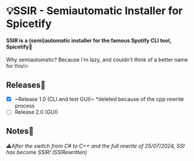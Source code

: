 # 💡SSIR - Semiautomatic Installer for Spicetify
#### SSIR is a (semi)automatic installer for the famous Spotify CLI tool, Spicetify🧪
Why semiautomatic? Because i'm lazy, and couldn't think of a better name for this!🔥
## Releases🧫
- [x] ~Release 1.0 (CLI and test GUI)~ *deleted because of the cpp rewrite process
- [ ] Release 2.0 (GUI)
## Notes📝
###### ⚠️After the switch from C# to C++ and the full rewrite of 25/07/2024, SSI has become SSIR! (SSIRewritten)

